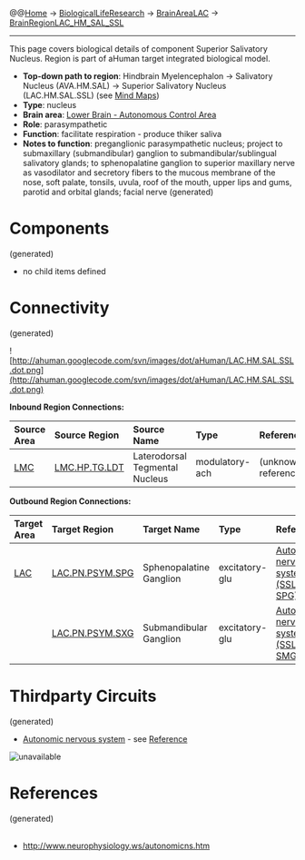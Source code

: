 @@[Home](Home.md) -> [BiologicalLifeResearch](BiologicalLifeResearch.md) -> [BrainAreaLAC](BrainAreaLAC.md) -> [BrainRegionLAC\_HM\_SAL\_SSL](BrainRegionLAC_HM_SAL_SSL.md)

---


This page covers biological details of component Superior Salivatory Nucleus.
Region is part of aHuman target integrated biological model.

  * **Top-down path to region**: Hindbrain Myelencephalon -> Salivatory Nucleus (AVA.HM.SAL) -> Superior Salivatory Nucleus (LAC.HM.SAL.SSL) (see [Mind Maps](OverallMindMaps.md))
  * **Type**: nucleus
  * **Brain area**: [Lower Brain - Autonomous Control Area](BrainAreaLAC.md)
  * **Role**: parasympathetic
  * **Function**: facilitate respiration - produce thiker saliva
  * **Notes to function**: preganglionic parasympathetic nucleus; project to submaxillary (submandibular) ganglion to submandibular/sublingual salivatory glands; to sphenopalatine ganglion to superior maxillary nerve as vasodilator and secretory fibers to the mucous membrane of the nose, soft palate, tonsils, uvula, roof of the mouth, upper lips and gums, parotid and orbital glands; facial nerve
(generated)
# Components #
(generated)


  * no child items defined

# Connectivity #
(generated)


![http://ahuman.googlecode.com/svn/images/dot/aHuman/LAC.HM.SAL.SSL.dot.png](http://ahuman.googlecode.com/svn/images/dot/aHuman/LAC.HM.SAL.SSL.dot.png)

**Inbound Region Connections:**

| **Source Area** | **Source Region** | **Source Name** | **Type** | **Reference** |
|:----------------|:------------------|:----------------|:---------|:--------------|
| [LMC](BrainAreaLMC.md) | [LMC.HP.TG.LDT](BrainRegionLMC_HP_TG_LDT.md) | Laterodorsal Tegmental Nucleus | modulatory-ach | (unknown reference) |

**Outbound Region Connections:**

| **Target Area** | **Target Region** | **Target Name** | **Type** | **Reference** |
|:----------------|:------------------|:----------------|:---------|:--------------|
| [LAC](BrainAreaLAC.md) | [LAC.PN.PSYM.SPG](BrainRegionLAC_PN_PSYM_SPG.md) | Sphenopalatine Ganglion | excitatory-glu | [Autonomic nervous system (SSL -> SPG)](http://www.neurophysiology.ws/autonomicns.htm) |
|                 | [LAC.PN.PSYM.SXG](BrainRegionLAC_PN_PSYM_SXG.md) | Submandibular Ganglion | excitatory-glu | [Autonomic nervous system (SSL -> SMG)](http://www.neurophysiology.ws/autonomicns.htm) |

# Thirdparty Circuits #
(generated)

  * [Autonomic nervous system](http://www.neurophysiology.ws/images/fig-4.gif) - see [Reference](http://www.neurophysiology.ws/autonomicns.htm)

<img src='http://www.neurophysiology.ws/images/fig-4.gif' alt='unavailable'>


<h1>References</h1>
(generated)<br>
<br>
<ul><li><a href='http://www.neurophysiology.ws/autonomicns.htm'>http://www.neurophysiology.ws/autonomicns.htm</a></li></ul>
